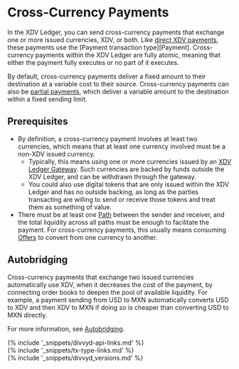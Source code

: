 # Cross-Currency Payments

In the XDV Ledger, you can send cross-currency payments that exchange one or more issued currencies, XDV, or both. Like [direct XDV payments](use-simple-xdv-payments.html), these payments use the [Payment transaction type][Payment]. Cross-currency payments within the XDV Ledger are fully atomic, meaning that either the payment fully executes or no part of it executes.

By default, cross-currency payments deliver a fixed amount to their destination at a variable cost to their source. Cross-currency payments can also be [partial payments](partial-payments.html), which deliver a variable amount to the destination within a fixed sending limit.


## Prerequisites

- By definition, a cross-currency payment involves at least two currencies, which means that at least one currency involved must be a non-XDV issued currency.
    - Typically, this means using one or more currencies issued by an [XDV Ledger Gateway](become-an-xdv-ledger-gateway.html). Such currencies are backed by funds outside the XDV Ledger, and can be withdrawn through the gateway.
    - You could also use digital tokens that are only issued within the XDV Ledger and has no outside backing, as long as the parties transacting are willing to send or receive those tokens and treat them as something of value.
- There must be at least one [Path](paths.html) between the sender and receiver, and the total liquidity across all paths must be enough to facilitate the payment. For cross-currency payments, this usually means consuming [Offers](offers.html) to convert from one currency to another.


## Autobridging

Cross-currency payments that exchange two issued currencies automatically use XDV, when it decreases the cost of the payment, by connecting order books to deepen the pool of available liquidity. For example, a payment sending from USD to MXN automatically converts USD to XDV and then XDV to MXN if doing so is cheaper than converting USD to MXN directly.

For more information, see [Autobridging](autobridging.html).

<!--{# common link defs #}-->
{% include '_snippets/divvyd-api-links.md' %}			
{% include '_snippets/tx-type-links.md' %}			
{% include '_snippets/divvyd_versions.md' %}
